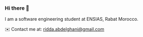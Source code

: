 ### Hi there 👋

I am a software engineering student at ENSIAS, Rabat Morocco.

✉️ Contact me at: [ridda.abdelghani@gmail.com](mailto:ridda.abdelghani@gmail.com)
